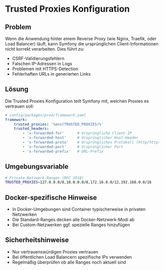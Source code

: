 # Trusted Proxies Konfiguration

## Problem
Wenn die Anwendung hinter einem Reverse Proxy (wie Nginx, Traefik, oder Load Balancer) läuft,
kann Symfony die ursprünglichen Client-Informationen nicht korrekt verarbeiten. Dies führt zu:

- CSRF-Validierungsfehlern
- Falschen IP-Adressen in Logs
- Problemen mit HTTPS-Detection
- Fehlerhaften URLs in generierten Links

## Lösung
Die Trusted Proxies Konfiguration teilt Symfony mit, welchen Proxies es vertrauen soll:

```yaml
# config/packages/prod/framework.yaml
framework:
    trusted_proxies: '%env(TRUSTED_PROXIES)%'
    trusted_headers:
        - 'x-forwarded-for'      # Ursprüngliche Client-IP
        - 'x-forwarded-host'     # Ursprünglicher Host-Header
        - 'x-forwarded-proto'    # Ursprüngliches Protokoll (http/https)
        - 'x-forwarded-port'     # Ursprünglicher Port
        - 'x-forwarded-prefix'   # URL-Prefix
```

## Umgebungsvariable
```bash
# Private Netzwerk-Ranges (RFC 1918)
TRUSTED_PROXIES=127.0.0.0/8,10.0.0.0/8,172.16.0.0/12,192.168.0.0/16
```

## Docker-spezifische Hinweise
- In Docker-Umgebungen sind Container typischerweise in privaten Netzwerken
- Die Standard-Ranges decken alle Docker-Netzwerk-Modi ab
- Bei Custom-Netzwerken ggf. spezielle Ranges hinzufügen

## Sicherheitshinweise
- Nur vertrauenswürdigen Proxies vertrauen
- Bei öffentlichen Load Balancern spezifische IPs verwenden
- Regelmäßig überprüfen ob alle Ranges noch aktuell sind

